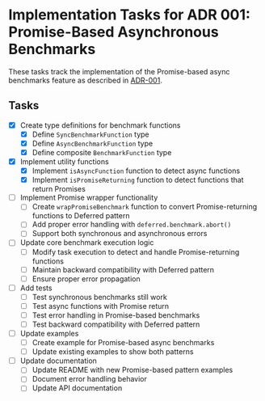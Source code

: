 # Implementation Tasks for ADR 001: Promise-Based Asynchronous Benchmarks

These tasks track the implementation of the Promise-based async benchmarks feature as described in [ADR-001](./adr-001-promise-based-async-benchmarks.en.md).

## Tasks

- [x] Create type definitions for benchmark functions
  - [x] Define `SyncBenchmarkFunction` type
  - [x] Define `AsyncBenchmarkFunction` type
  - [x] Define composite `BenchmarkFunction` type

- [x] Implement utility functions
  - [x] Implement `isAsyncFunction` function to detect async functions
  - [x] Implement `isPromiseReturning` function to detect functions that return Promises

- [ ] Implement Promise wrapper functionality
  - [ ] Create `wrapPromiseBenchmark` function to convert Promise-returning functions to Deferred pattern
  - [ ] Add proper error handling with `deferred.benchmark.abort()`
  - [ ] Support both synchronous and asynchronous errors

- [ ] Update core benchmark execution logic
  - [ ] Modify task execution to detect and handle Promise-returning functions
  - [ ] Maintain backward compatibility with Deferred pattern
  - [ ] Ensure proper error propagation

- [ ] Add tests
  - [ ] Test synchronous benchmarks still work
  - [ ] Test async functions with Promise return
  - [ ] Test error handling in Promise-based benchmarks
  - [ ] Test backward compatibility with Deferred pattern

- [ ] Update examples
  - [ ] Create example for Promise-based async benchmarks
  - [ ] Update existing examples to show both patterns

- [ ] Update documentation
  - [ ] Update README with new Promise-based pattern examples
  - [ ] Document error handling behavior
  - [ ] Update API documentation